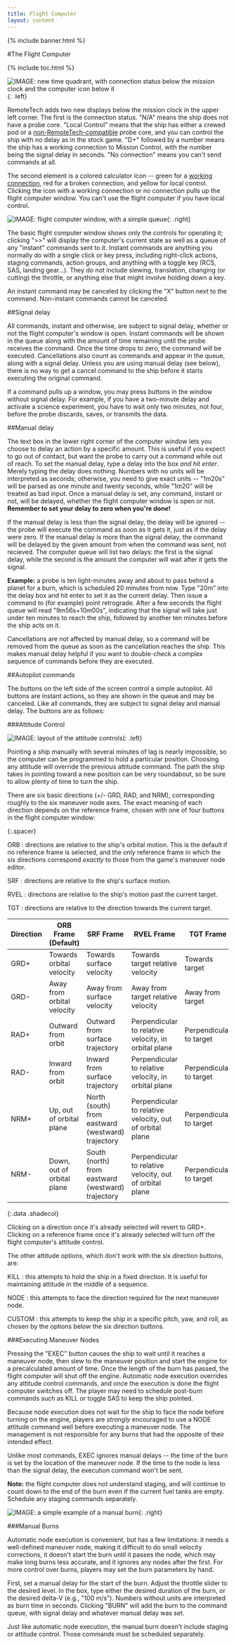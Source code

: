 ```yaml
---
title: Flight Computer
layout: content
---
```


{% include banner.html %}

#The Flight Computer

{% include toc.html %}

![IMAGE: new time quadrant, with connection status below the mission clock and the computer icon below it](compicon.png){: .left}

RemoteTech adds two new displays below the mission clock in the upper left corner. The first is the connection status. "N/A" means the ship does not have a probe core. "Local Control" means that the ship has either a crewed pod or a [non-RemoteTech-compatible](../../modders/) probe core, and you can control the ship with no delay as in the stock game. "D+" followed by a number means the ship has a working connection to Mission Control, with the number being the signal delay in seconds. "No connection" means you can't send commands at all.

The second element is a colored calculator icon -- green for a [working connection](../../#connections), red for a broken connection, and yellow for local control. Clicking the icon with a working connection or no connection pulls up the flight computer window. You can't use the flight computer if you have local control.

![IMAGE: flight computer window, with a simple queue](flightcomputer.png){: .right}

The basic flight computer window shows only the controls for operating it; clicking ">>" will display the computer's current state as well as a queue of any "instant" commands sent to it. Instant commands are anything you normally do with a single click or key press, including right-click actions, staging commands, action groups, and anything with a toggle key (RCS, SAS, landing gear...). They do not include slewing, translation, changing (or cutting) the throttle, or anything else that might involve holding down a key.

An instant command may be canceled by clicking the "X" button next to the command. Non-instant commands cannot be canceled.

##Signal delay

All commands, instant and otherwise, are subject to signal delay, whether or not the flight computer's window is open. Instant commands will be shown in the queue along with the amount of time remaining until the probe receives the command. Once the time drops to zero, the command will be executed. Cancellations also count as commands and appear in the queue, along with a signal delay. Unless you are using manual delay (see below), there is no way to get a cancel command to the ship before it starts executing the original command.

If a command pulls up a window, you may press buttons in the window without signal delay. For example, if you have a two-minute delay and activate a science experiment, you have to wait only two minutes, not four, before the probe discards, saves, or transmits the data.

##Manual delay

The text box in the lower right corner of the computer window lets you choose to delay an action by a specific amount. This is useful if you expect to go out of contact, but want the probe to carry out a command while out of reach. To set the manual delay, type a delay into the box *and hit enter*. Merely typing the delay does nothing. Numbers with no units will be interpreted as seconds; otherwise, you need to give exact units -- "1m20s" will be parsed as one minute and twenty seconds, while "1m20" will be treated as bad input. Once a manual delay is set, any command, instant or not, will be delayed, whether the flight computer window is open or not. **Remember to set your delay to zero when you're done!**

If the manual delay is less than the signal delay, the delay will be ignored -- the probe will execute the command as soon as it gets it, just as if the delay were zero. If the manual delay is more than the signal delay, the command will be delayed by the given amount from when the command was *sent*, not recieved. The computer queue will list two delays: the first is the signal delay, while the second is the amount the computer will wait after it gets the signal.

**Example:** a probe is ten light-minutes away and about to pass behind a planet for a burn, which is scheduled 20 minutes from now. Type "20m" into the delay box and hit enter to set it as the current delay. Then issue a command to (for example) point retrograde. After a few seconds the flight queue will read "9m56s+10m00s", indicating that the signal will take just under ten minutes to reach the ship, followed by another ten minutes before the ship acts on it.

Cancellations are not affected by manual delay, so a command will be removed from the queue as soon as the cancellation reaches the ship. This makes manual delay helpful if you want to double-check a complex sequence of commands before they are executed.

##Autopilot commands

The buttons on the left side of the screen control a simple autopilot. All buttons are instant actions, so they are shown in the queue and may be canceled. Like all commands, they are subject to signal delay and manual delay. The buttons are as follows:

###Attitude Control

![IMAGE: layout of the attitude controls](flightcomputer_att.png){: .left}

Pointing a ship manually with several minutes of lag is nearly impossible, so the computer can be programmed to hold a particular position. Choosing any attitude will override the previous attitude command. The path the ship takes in pointing toward a new position can be very roundabout, so be sure to allow plenty of time to turn the ship.

There are six basic directions (+/- GRD, RAD, and NRM), corresponding roughly to the six maneuver node axes. The exact meaning of each direction depends on the reference frame, chosen with one of four buttons in the flight computer window: 

<div></div>{:.spacer}

ORB
: directions are relative to the ship's orbital motion. This is the default if no reference frame is selected, and the only reference frame in which the six directions correspond *exactly* to those from the game's maneuver node editor.

SRF
: directions are relative to the ship's surface motion.

RVEL
: directions are relative to the ship's motion past the current target.

TGT
: directions are relative to the direction towards the current target.

Direction   | ORB Frame (Default)        | SRF Frame                                         | RVEL Frame                                               | TGT Frame
------------|----------------------------|---------------------------------------------------|----------------------------------------------------------|-------------------
GRD+        | Towards orbital velocity   | Towards surface velocity                          | Towards target relative velocity                         | Towards target
GRD-        | Away from orbital velocity | Away from surface velocity                        | Away from target relative velocity                       | Away from target
RAD+        | Outward from orbit         | Outward from surface trajectory                   | Perpendicular to relative velocity, in orbital plane     | Perpendicular to target
RAD-        | Inward from orbit          | Inward from surface trajectory                    | Perpendicular to relative velocity, in orbital plane     | Perpendicular to target
NRM+        | Up, out of orbital plane   | North (south) from eastward (westward) trajectory | Perpendicular to relative velocity, out of orbital plane | Perpendicular to target
NRM-        | Down, out of orbital plane | South (north) from eastward (westward) trajectory | Perpendicular to relative velocity, out of orbital plane | Perpendicular to target
{:.data .shadecol}

Clicking on a direction once it's already selected will revert to GRD+. Clicking on a reference frame once it's already selected will turn off the flight computer's attitude control.

The other attitude options, which don't work with the six direction buttons, are:

KILL
:   this attempts to hold the ship in a fixed direction. It is useful for maintaining attitude in the middle of a sequence.

NODE
:   this attempts to face the direction required for the next maneuver node.

CUSTOM
:   this attempts to keep the ship in a specific pitch, yaw, and roll, as chosen by the options below the six direction buttons.

###Executing Maneuver Nodes

Pressing the "EXEC" button causes the ship to wait until it reaches a maneuver node, then slew to the maneuver position and start the engine for a precalculated amount of time. Once the length of the burn has passed, the flight computer will shut off the engine. Automatic node execution overrides any attitude control commands, and once the execution is done the flight computer switches off. The player may need to schedule post-burn commands such as KILL or toggle SAS to keep the ship pointed.

Because node execution does not wait for the ship to face the node before turning on the engine, players are *strongly* encouraged to use a NODE attitude command well before executing a maneuver node. The management is not responsible for any burns that had the opposite of their intended effect.

Unlike most commands, EXEC ignores manual delays -- the time of the burn is set by the location of the maneuver node. If the time to the node is less than the signal delay, the execution command won't be sent.

**Note:** the flight computer does not understand staging, and will continue to count down to the end of the burn even if the current fuel tanks are empty. Schedule any staging commands separately.

![IMAGE: a simple example of a manual burn](manualburn.png){: .right}

###Manual Burns

Automatic node execution is convenient, but has a few limitations: it needs a well-defined maneuver node, making it difficult to do small velocity corrections, it doesn't start the burn until it passes the node, which may make long burns less accurate, and it ignores any nodes after the first. For more control over burns, players may set the burn parameters by hand.

First, set a manual delay for the start of the burn. Adjust the throttle slider to the desired level. In the box, type either the desired duration of the burn, or the desired delta-V (e.g., "100 m/s"). Numbers without units are interpreted as burn time in seconds. Clicking "BURN" will add the burn to the command queue, with signal delay and whatever manual delay was set.

Just like automatic node execution, the manual burn doesn't include staging or attitude control. Those commands must be scheduled separately.
